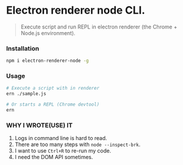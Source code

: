 Electron renderer node CLI.
========================

> Execute script and run REPL in electron renderer (the Chrome + Node.js environment).

### Installation

```sh
npm i electron-renderer-node -g
```

### Usage

```sh
# Execute a script with in renderer
ern ./sample.js

# Or starts a REPL (Chrome devtool)
ern
```

### WHY I WROTE(USE) IT

1. Logs in command line is hard to read.
2. There are too many steps with `node --inspect-brk`.
3. I want to use `Ctrl+R` to re-run my code.
4. I need the DOM API sometimes.

